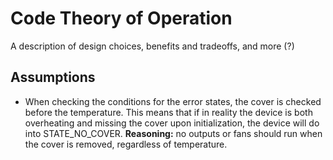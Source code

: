 # Code Theory of Operation

A description of design choices, benefits and tradeoffs, and more (?)


## Assumptions
* When checking the conditions for the error states, the cover is checked before the temperature. This means that if in reality the device is both overheating and missing the cover upon initialization, the device will do into STATE_NO_COVER. <b>Reasoning:</b> no outputs or fans should run when the cover is removed, regardless of temperature.